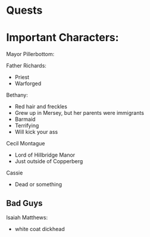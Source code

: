 # Quests

  

# Important Characters:

  

Mayor Pillerbottom:

Father Richards:
-   Priest
-   Warforged


Bethany:
-   Red hair and freckles
-   Grew up in Mersey, but her parents were immigrants
-   Barmaid
-   Terrifying
-   Will kick your ass

Cecil Montague
-   Lord of Hillbridge Manor
-   Just outside of Copperberg
  
Cassie
-   Dead or something

## Bad Guys

Isaiah Matthews:
-   white coat dickhead